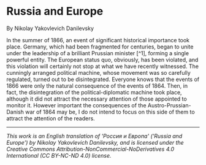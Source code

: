 # Russia and Europe

By Nikolay Yakovlevich Danilevsky

In the summer of 1866, an event of significant historical importance took place. Germany, which had been fragmented for centuries, began to unite under the leadership of a brilliant Prussian minister [^1], forming a single powerful entity. The European status quo, obviously, has been violated, and this violation will certainly not stop at what we have recently witnessed. The cunningly arranged political machine, whose movement was so carefully regulated, turned out to be disintegrated. Everyone knows that the events of 1866 were only the natural consequence of the events of 1864. Then, in fact, the disintegration of the political-diplomatic machine took place, although it did not attract the necessary attention of those appointed to monitor it. However important the consequences of the Austro-Prussian-Danish war of 1864 may be, I do not intend to focus on this side of them to attract the attention of the readers.

---

_This work is an English translation of 'Россия и Европа' ('Russia and Europe') by Nikolay Yakovlevich Danilevsky, and is licensed under the Creative Commons Attribution-NonCommercial-NoDerivatives 4.0 International (CC BY-NC-ND 4.0) license._

